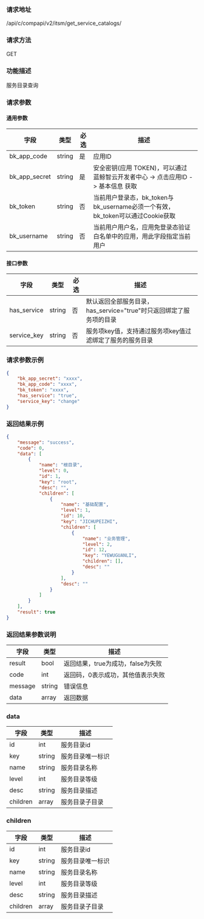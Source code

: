 
### 请求地址

/api/c/compapi/v2/itsm/get_service_catalogs/



### 请求方法

GET


### 功能描述

服务目录查询

### 请求参数


#### 通用参数

| 字段 | 类型 | 必选 |  描述 |
|-----------|------------|--------|------------|
| bk_app_code  |  string    | 是 | 应用ID     |
| bk_app_secret|  string    | 是 | 安全密钥(应用 TOKEN)，可以通过 蓝鲸智云开发者中心 -&gt; 点击应用ID -&gt; 基本信息 获取 |
| bk_token     |  string    | 否 | 当前用户登录态，bk_token与bk_username必须一个有效，bk_token可以通过Cookie获取 |
| bk_username  |  string    | 否 | 当前用户用户名，应用免登录态验证白名单中的应用，用此字段指定当前用户 |

#### 接口参数

| 字段  | 类型  | 必选  | 描述  |
| --- | --- | --- | --- |
|  has_service   |  string   |  否   |  默认返回全部服务目录，has_service="true"时只返回绑定了服务项的目录 |
|  service_key   |  string   |  否   |  服务项key值，支持通过服务项key值过滤绑定了服务的服务目录 |


### 请求参数示例

```json
{
    "bk_app_secret": "xxxx",
    "bk_app_code": "xxxx",
    "bk_token": "xxxx",
    "has_service": "true",
    "service_key": "change"
}
```

### 返回结果示例

```json
{
    "message": "success",
    "code": 0,
    "data": [
        {
            "name": "根目录",
            "level": 0,
            "id": 1,
            "key": "root",
            "desc": "",
            "children": [
                {
                    "name": "基础配置",
                    "level": 1,
                    "id": 10,
                    "key": "JICHUPEIZHI",
                    "children": [
                        {
                            "name": "业务管理",
                            "level": 2,
                            "id": 12,
                            "key": "YEWUGUANLI",
                            "children": [],
                            "desc": ""
                        }
                    ],
                    "desc": ""
                }
            ]
        }
    ],
    "result": true
}
```

### 返回结果参数说明

| 字段      | 类型     | 描述                    |
| ------- | ------ | --------------------- |
| result  | bool   | 返回结果，true为成功，false为失败 |
| code    | int    | 返回码，0表示成功，其他值表示失败     |
| message | string | 错误信息                  |
| data    | array  | 返回数据                    |

### data
| 字段      | 类型     | 描述                    |
| ------- | ------ | --------------------- |
| id | int | 服务目录id                |
| key | string | 服务目录唯一标识                |
| name | string | 服务目录名称                  |
| level | int | 服务目录等级                  |
| desc    | string  | 服务目录描述     |
| children    | array  | 服务目录子目录     |

### children
| 字段      | 类型     | 描述                    |
| ------- | ------ | --------------------- |
| id | int | 服务目录id                |
| key | string | 服务目录唯一标识                |
| name | string | 服务目录名称                  |
| level | int | 服务目录等级                  |
| desc    | string  | 服务目录描述     |
| children    | array  | 服务目录子目录     |